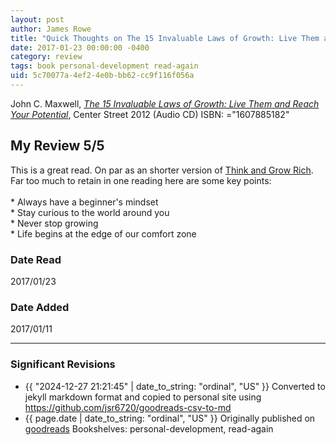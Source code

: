 ```yaml
---
layout: post
author: James Rowe
title: "Quick Thoughts on The 15 Invaluable Laws of Growth: Live Them and Reach Your Potential"
date: 2017-01-23 00:00:00 -0400
category: review
tags: book personal-development read-again
uid: 5c70077a-4ef2-4e0b-bb62-cc9f116f056a
---
```


John C. Maxwell, *[The 15 Invaluable Laws of Growth: Live Them and Reach Your Potential](https://www.goodreads.com/book/show/13526312)*,  Center Street 2012 (Audio CD) ISBN: ="1607885182"

## My Review 5/5

This is a great read. On par as an shorter version of [Think and Grow Rich](https://www.goodreads.com/book/show/30186948). Far too much to retain in one reading here are some key points:<br/><br/>* Always have a beginner's mindset<br/>* Stay curious to the world around you<br/>* Never stop growing<br/>* Life begins at the edge of our comfort zone

### Date Read
2017/01/23

### Date Added
2017/01/11

---

### Significant Revisions

- {{ "2024-12-27 21:21:45" | date_to_string: "ordinal", "US" }} Converted to jekyll markdown format and copied to personal site using <https://github.com/jsr6720/goodreads-csv-to-md>
- {{ page.date | date_to_string: "ordinal", "US" }} Originally published on [goodreads](https://www.goodreads.com) Bookshelves: personal-development, read-again